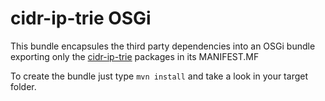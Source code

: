 # cidr-ip-trie OSGi #

This bundle encapsules the third party dependencies into an OSGi bundle exporting only the [cidr-ip-trie](https://github.com/veqryn/cidr-ip-trie) packages in its MANIFEST.MF

To create the bundle just type ``mvn install`` and take a look in your target folder.
